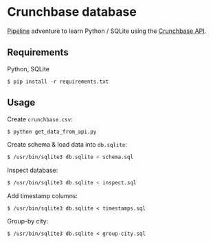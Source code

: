 # Crunchbase database

[Pipeline](https://www.dataengineering.academy/) adventure to learn Python / SQLite using the [Crunchbase API](https://data.crunchbase.com/docs/using-the-api).

## Requirements

Python, SQLite

```
$ pip install -r requirements.txt
```

## Usage

Create `crunchbase.csv`:

```bash
$ python get_data_from_api.py
```

Create schema & load data into `db.sqlite`:

```bash
$ /usr/bin/sqlite3 db.sqlite < schema.sql
```

Inspect database:

```bash
$ /usr/bin/sqlite3 db.sqlite < inspect.sql
```

Add timestamp columns:
```
$ /usr/bin/sqlite3 db.sqlite < timestamps.sql
```

Group-by city:

```
$ /usr/bin/sqlite3 db.sqlite < group-city.sql
```
